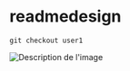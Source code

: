 # readmedesign

```
git checkout user1

```

![Description de l'image](https://images.unsplash.com/photo-1511161651783-4a844f8a1fdf?q=80&w=1965&auto=format&fit=crop&ixlib=rb-4.0.3&ixid=M3wxMjA3fDB8MHxwaG90by1wYWdlfHx8fGVufDB8fHx8fA%3D%3D)
